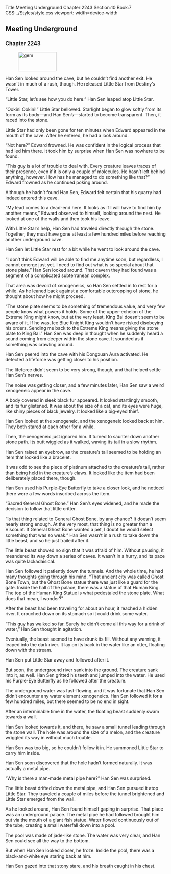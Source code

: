 Title:Meeting Underground 
Chapter:2243 
Section:10 
Book:7 
CSS:../Styles/style.css 
viewport: width=device-width
  
## Meeting Underground
### Chapter 2243 
<figure>
	<img src="../Images/gem.gif" alt="gem" id="gem" width="120" height="60" />
</figure>
  

  
  Han Sen looked around the cave, but he couldn’t find another exit. He wasn’t in much of a rush, though. He released Little Star from Destiny’s Tower.

“Little Star, let’s see how you do here.” Han Sen leaped atop Little Star.

“Ookini Ookini!” Little Star bellowed. Starlight began to glow softly from its form as its body—and Han Sen’s—started to become transparent. Then, it raced into the stone.

Little Star had only been gone for ten minutes when Edward appeared in the mouth of the cave. After he entered, he had a look around.

“Not here?” Edward frowned. He was confident in the logical process that had led him there. It took him by surprise when Han Sen was nowhere to be found.

“This guy is a lot of trouble to deal with. Every creature leaves traces of their presence, even if it is only a couple of molecules. He hasn’t left behind anything, however. How has he managed to do something like that?” Edward frowned as he continued poking around.

Although he hadn’t found Han Sen, Edward felt certain that his quarry had indeed entered this cave.

“My lead comes to a dead-end here. It looks as if I will have to find him by another means,” Edward observed to himself, looking around the nest. He looked at one of the walls and then took his leave.

With Little Star’s help, Han Sen had traveled directly through the stone. Together, they must have gone at least a few hundred miles before reaching another underground cave.

Han Sen let Little Star rest for a bit while he went to look around the cave.

“I don’t think Edward will be able to find me anytime soon, but regardless, I cannot emerge just yet. I need to find out what is so special about that stone plate.” Han Sen looked around. That cavern they had found was a segment of a complicated subterranean complex.

That area was devoid of xenogeneics, so Han Sen settled in to rest for a while. As he leaned back against a comfortable outcropping of stone, he thought about how he might proceed.

“The stone plate seems to be something of tremendous value, and very few people know what powers it holds. Some of the upper-echelon of the Extreme King might know, but at the very least, King Bai doesn’t seem to be aware of it. If he was, Ice Blue Knight King wouldn’t have risked disobeying his orders. Sending me back to the Extreme King means giving the stone plate to King Bai.” Han Sen was deep in thought when he suddenly heard a sound coming from deeper within the stone cave. It sounded as if something was crawling around.

Han Sen peered into the cave with his Dongxuan Aura activated. He detected a lifeforce was getting closer to his position.

The lifeforce didn’t seem to be very strong, though, and that helped settle Han Sen’s nerves.

The noise was getting closer, and a few minutes later, Han Sen saw a weird xenogeneic appear in the cave.

A body covered in sleek black fur appeared. It looked startlingly smooth, and its fur glistened. It was about the size of a cat, and its eyes were huge, like shiny pieces of black jewelry. It looked like a big-eyed thief.

Han Sen looked at the xenogeneic, and the xenogeneic looked back at him. They both stared at each other for a while.

Then, the xenogeneic just ignored him. It turned to saunter down another stone path. Its butt wiggled as it walked, waving its tail in a slow rhythm.

Han Sen raised an eyebrow, as the creature’s tail seemed to be holding an item that looked like a bracelet.

It was odd to see the piece of platinum attached to the creature’s tail, rather than being held in the creature’s claws. It looked like the item had been deliberately placed there, though.

Han Sen used his Purple-Eye Butterfly to take a closer look, and he noticed there were a few words inscribed across the item.

“Sacred General Ghost Bone.” Han Sen’s eyes widened, and he made the decision to follow that little critter.

“Is that thing related to General Ghost Bone, by any chance? It doesn’t seem nearly strong enough. At the very most, that thing is no greater than a Viscount. If General Ghost Bone wanted a pet, I doubt he would select something that was so weak.” Han Sen wasn’t in a rush to take down the little beast, and so he just trailed after it.

The little beast showed no sign that it was afraid of him. Without pausing, it meandered its way down a series of caves. It wasn’t in a hurry, and its pace was quite lackadaisical.

Han Sen followed it patiently down the tunnels. And the whole time, he had many thoughts going through his mind. “That ancient city was called Ghost Bone Town, but the Ghost Bone statue there was just like a guard for the gate. Inside the hall of the palace, there was a statue of that Human King. The top of the Human King Statue is what pedestaled the stone plate. What does that mean, I wonder?”

After the beast had been traveling for about an hour, it reached a hidden river. It crouched down on its stomach so it could drink some water.

“This guy has walked so far. Surely he didn’t come all this way for a drink of water,” Han Sen thought in agitation.

Eventually, the beast seemed to have drunk its fill. Without any warning, it leaped into the dark river. It lay on its back in the water like an otter, floating down with the stream.

Han Sen put Little Star away and followed after it.

But soon, the underground river sank into the ground. The creature sank into it, as well. Han Sen gritted his teeth and jumped into the water. He used his Purple-Eye Butterfly as he followed after the creature.

The underground water was fast-flowing, and it was fortunate that Han Sen didn’t encounter any water element xenogeneics. Han Sen followed it for a few hundred miles, but there seemed to be no end in sight.

After an interminable time in the water, the floating beast suddenly swam towards a wall.

Han Sen looked towards it, and there, he saw a small tunnel leading through the stone wall. The hole was around the size of a melon, and the creature wriggled its way in without much trouble.

Han Sen was too big, so he couldn’t follow it in. He summoned Little Star to carry him inside.

Han Sen soon discovered that the hole hadn’t formed naturally. It was actually a metal pipe.

“Why is there a man-made metal pipe here?” Han Sen was surprised.

The little beast drifted down the metal pipe, and Han Sen pursued it atop Little Star. They traveled a couple of miles before the tunnel brightened and Little Star emerged from the wall.

As he looked around, Han Sen found himself gaping in surprise. That place was an underground palace. The metal pipe he had followed brought him out via the mouth of a giant fish statue. Water flowed continuously out of the tube, creating a small waterfall down into a pool.

The pool was made of jade-like stone. The water was very clear, and Han Sen could see all the way to the bottom.

But when Han Sen looked closer, he froze. Inside the pool, there was a black-and-white eye staring back at him.

Han Sen gazed into that stony stare, and his breath caught in his chest.
